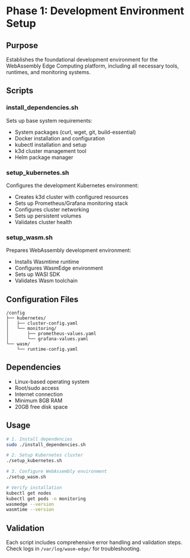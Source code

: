 # Phase 1: Development Environment Setup

## Purpose
Establishes the foundational development environment for the WebAssembly Edge Computing platform, including all necessary tools, runtimes, and monitoring systems.

## Scripts

### install_dependencies.sh
Sets up base system requirements:
- System packages (curl, wget, git, build-essential)
- Docker installation and configuration
- kubectl installation and setup
- k3d cluster management tool
- Helm package manager

### setup_kubernetes.sh
Configures the development Kubernetes environment:
- Creates k3d cluster with configured resources
- Sets up Prometheus/Grafana monitoring stack
- Configures cluster networking
- Sets up persistent volumes
- Validates cluster health

### setup_wasm.sh
Prepares WebAssembly development environment:
- Installs Wasmtime runtime
- Configures WasmEdge environment
- Sets up WASI SDK
- Validates Wasm toolchain

## Configuration Files
```
/config
├── kubernetes/
│   ├── cluster-config.yaml
│   └── monitoring/
│       ├── prometheus-values.yaml
│       └── grafana-values.yaml
└── wasm/
    └── runtime-config.yaml
```

## Dependencies
- Linux-based operating system
- Root/sudo access
- Internet connection
- Minimum 8GB RAM
- 20GB free disk space

## Usage
```bash
# 1. Install dependencies
sudo ./install_dependencies.sh

# 2. Setup Kubernetes cluster
./setup_kubernetes.sh

# 3. Configure WebAssembly environment
./setup_wasm.sh

# Verify installation
kubectl get nodes
kubectl get pods -n monitoring
wasmedge --version
wasmtime --version
```

## Validation
Each script includes comprehensive error handling and validation steps.
Check logs in `/var/log/wasm-edge/` for troubleshooting.
